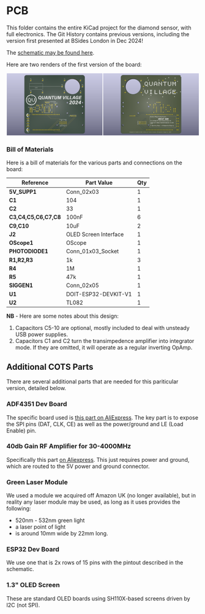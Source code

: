 # PCB

This folder contains the entire KiCad project for the diamond sensor, with full electronics. The Git History contains previous versions, including the version first presented at BSides London in Dec 2024!

The [schematic may be found here](./DiamondGeezer.pdf).

Here are two renders of the first version of the board:

<img src='images/DiamondGeezer-1.png' style="width:50%"/><img src='images/DiamondGeezer-2.png' style="width:50%"/>

### Bill of Materials

Here is a bill of materials for the various parts and connections on the board:

| **Reference**         | **Part Value**                            | **Qty** |
| --------------------- | ------------------------------------ | ------- |
| **5V_SUPP1**          | Conn_02x03                           | 1       |
| **C1**                | 104                                  | 1       |
| **C2**                | 33                                   | 1       |
| **C3,C4,C5,C6,C7,C8** | 100nF                                | 6       |
| **C9,C10**            | 10uF                                 | 2       |
| **J2**                | OLED Screen Interface                | 1       |
| **OScope1**           | OScope                               | 1       |
| **PHOTODIODE1**       | Conn_01x03_Socket                    | 1       |
| **R1,R2,R3**          | 1k                                   | 3       |
| **R4**                | 1M                                   | 1       |
| **R5**                | 47k                                  | 1       |
| **SIGGEN1**           |Conn_02x05                            | 1       |
| **U1**                | DOIT-ESP32-DEVKIT-V1                 | 1       |
| **U2**                | TL082                                | 1       |

**NB** - Here are some notes about this design:

1. Capacitors C5-10 are optional, mostly included to deal with unsteady USB power supplies.
1. Capacitors C1 and C2 turn the transimpedence amplifier into integrator mode. If they are omitted, it will operate as a regular inverting OpAmp. 

## Additional COTS Parts

There are several additional parts that are needed for this pariticular version, detailed below.

### ADF4351 Dev Board

The specific board used is [this part on AliExpress](https://www.aliexpress.com/item/1005007023059785.html). The key part is to expose the SPI pins (DAT, CLK, CE) as well as the power/ground and LE (Load Enable) pin. 

### 40db Gain RF Amplifier for 30-4000MHz

Specifically this part [on Aliexpress](https://www.aliexpress.com/item/1005007300266660.html). This just requires power and ground, which are routed to the 5V power and ground connector. 

### Green Laser Module

We used a module we acquired off Amazon UK (no longer available), but in reality any laser module may be used, as long as it uses provides the following:

- 520nm - 532nm green light
- a laser point of light
- is around 10mm wide by 22mm long. 

### ESP32 Dev Board

We use one that is 2x rows of 15 pins with the pintout described in the schematic.

### 1.3" OLED Screen

These are standard OLED boards using SH110X-based screens driven by I2C (not SPI).
